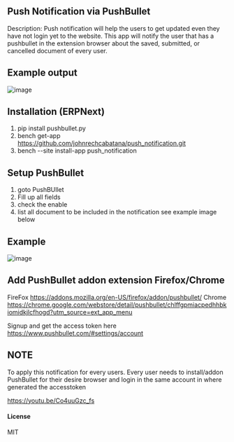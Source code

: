 ## Push Notification via PushBullet
Description:
Push notification will help the users to get updated even they have not login yet to the website.
This app will notify the user that has a pushbullet in the extension browser about the saved, submitted, or cancelled document of every user.
## Example output

![image](https://github.com/johnrechcabatana/push_notification/assets/54884098/9f996535-8fb9-4275-bf71-fb1b171be29a)


## Installation (ERPNext)
1. pip install pushbullet.py
2. bench get-app https://github.com/johnrechcabatana/push_notification.git
3. bench --site install-app push_notification

## Setup PushBullet
1. goto PushBUllet
2. Fill up all fields
3. check the enable
4. list all document to be included in the notification see example image below

## Example
![image](https://github.com/johnrechcabatana/push_notification/assets/54884098/786706fa-cfde-4eda-b988-ea1f96a5d738)


## Add PushBullet addon extension Firefox/Chrome
FireFox
https://addons.mozilla.org/en-US/firefox/addon/pushbullet/
Chrome
https://chrome.google.com/webstore/detail/pushbullet/chlffgpmiacpedhhbkiomidkjlcfhogd?utm_source=ext_app_menu

Signup and get the access token here https://www.pushbullet.com/#settings/account

## NOTE
To apply this notification for every users.
Every user needs to install/addon PushBullet for their desire browser and login in the same account in where generated the accesstoken

https://youtu.be/Co4uuGzc_fs
#### License

MIT
